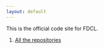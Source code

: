 ```yaml
---
layout: default
---
```


This is the official code site for FDCL.

1. [All the repositories](repo_all.md)
